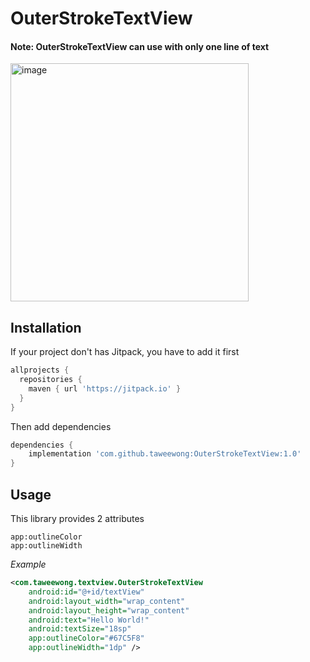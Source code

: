 # OuterStrokeTextView

#### Note: OuterStrokeTextView can use with only one line of text

<img width="381" alt="image" src="https://user-images.githubusercontent.com/15921410/112095704-8d4c2180-8bcf-11eb-96ab-0fc036099ed0.png">

## Installation

If your project don't has Jitpack, you have to add it first

```gradle
allprojects {
  repositories {
    maven { url 'https://jitpack.io' }
  }
}
```

Then add dependencies

```gradle
dependencies {
    implementation 'com.github.taweewong:OuterStrokeTextView:1.0'
}
```

## Usage

This library provides 2 attributes

```
app:outlineColor
app:outlineWidth
```

*Example*
```xml
<com.taweewong.textview.OuterStrokeTextView
    android:id="@+id/textView"
    android:layout_width="wrap_content"
    android:layout_height="wrap_content"
    android:text="Hello World!"
    android:textSize="18sp"
    app:outlineColor="#67C5F8"
    app:outlineWidth="1dp" />
```
